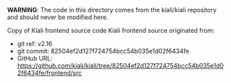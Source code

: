 **WARNING**: The code in this directory comes from the kiali/kiali repository and should never be modified here.

Copy of Kiali frontend source code
Kiali frontend source originated from:
* git ref:    v2.16
* git commit: 82504ef2d127f724754bcc54b035e1d02f6434fe
* GitHub URL: https://github.com/kiali/kiali/tree/82504ef2d127f724754bcc54b035e1d02f6434fe/frontend/src
